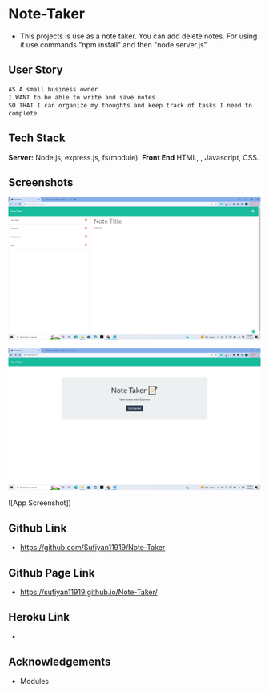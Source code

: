# Note-Taker
- This projects is use as a note taker. You can add delete notes. For using it use commands "npm install" and then "node server.js"

## User Story

```
AS A small business owner
I WANT to be able to write and save notes
SO THAT I can organize my thoughts and keep track of tasks I need to complete
```
## Tech Stack

**Server:** Node.js, express.js, fs(module).
**Front End** HTML, , Javascript, CSS.

## Screenshots

![App Screenshot](https://raw.githubusercontent.com/Sufiyan11919/Note-Taker/main/screenshots/Screenshot%20(198).png)

![App Screenshot](https://raw.githubusercontent.com/Sufiyan11919/Note-Taker/main/screenshots/Screenshot%20(199).png)


![App Screenshot])

## Github Link
- https://github.com/Sufiyan11919/Note-Taker

## Github Page Link
- https://sufiyan11919.github.io/Note-Taker/

## Heroku Link
-

## Acknowledgements
- Modules

